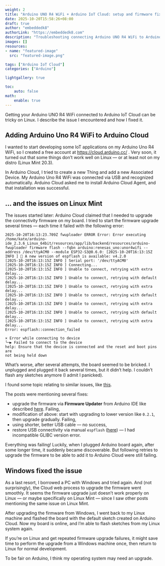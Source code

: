 ```yaml
---
weight: 2
title: "Arduino UNO R4 WiFi + Arduino IoT Cloud: setup and firmware fix on Linux"
date: 2025-10-20T15:58:26+08:00
draft: true
author: "embeddedk8"
authorLink: "https://embeddedk8.com"
description: "Troubleshooting connecting Arduino UNO R4 WiFi to Arduino IoT Cloud"
images: []
resources:
- name: "featured-image"
  src: "featured-image.png"

tags: ["Arduino IoT Cloud"]
categories: ["Arduino"]

lightgallery: true

toc:
    auto: false
math:
    enable: true
---
```

Getting your Arduino UNO R4 WiFi connected to Arduino IoT Cloud can be tricky on Linux. I describe the issue I encountered and how I fixed it.

<!--more-->

## Adding Arduino Uno R4 WiFi to Arduino Cloud
I wanted to start developing some IoT applications on my Arduino Uno R4 WiFi, so I created a free account at https://cloud.arduino.cc/
. Very soon, it turned out that some things don’t work well on Linux — or at least not on my distro (Linux Mint 20.3).

In Arduino Cloud, I tried to create a new Thing and add a new Associated Device. 
My Arduino Uno R4 WiFi was connected via USB and recognized automatically. 
Arduino Cloud asked me to install Arduino Cloud Agent, and that installation was successful.

## ... and the issues on Linux Mint
The issues started later: Arduino Cloud claimed that I needed to upgrade the connectivity firmware on my board. 
I tried to start the firmware upgrade several times — each time it failed with the following error:
```
2025-10-20T16:13:23.709Z fwuploader ERROR Error: Error executing /home/kate/arduino-ide_2.3.6_Linux_64bit/resources/app/lib/backend/resources/arduino-fwuploader firmware flash --fqbn arduino:renesas_uno:unor4wifi --address /dev/ttyACM0 --module ESP32-S3@0.6.0: [2025-10-20T16:13:15Z INFO ] 🚀 A new version of espflash is available: v4.2.0
[2025-10-20T16:13:15Z INFO ] Serial port: '/dev/ttyACM0'
[2025-10-20T16:13:15Z INFO ] Connecting...
[2025-10-20T16:13:15Z INFO ] Unable to connect, retrying with extra delay...
[2025-10-20T16:13:15Z INFO ] Unable to connect, retrying with default delay...
[2025-10-20T16:13:15Z INFO ] Unable to connect, retrying with extra delay...
[2025-10-20T16:13:15Z INFO ] Unable to connect, retrying with default delay...
[2025-10-20T16:13:15Z INFO ] Unable to connect, retrying with extra delay...
[2025-10-20T16:13:15Z INFO ] Unable to connect, retrying with default delay...
[2025-10-20T16:13:15Z INFO ] Unable to connect, retrying with extra delay...
Error: espflash::connection_failed

× Error while connecting to device
╰─▶ Failed to connect to the device
help: Ensure that the device is connected and the reset and boot pins are
not being held down
```

What’s worse, after several attempts, the board seemed to be bricked. 
I unplugged and plugged it back several times, but it didn’t help. I couldn’t flash any sketches anymore (I admit I panicked).

I found some topic relating to similar issues, like [this](https://forum.arduino.cc/t/arduino-create-agent-uno-r4-wifi-unable-to-update-firmware/1233222).

The posts were mentioning several fixes:
- upgrade the firmware via **Firmware Updater** from Arduino IDE like described [here](https://support.arduino.cc/hc/en-us/articles/9670986058780-Update-the-connectivity-module-firmware-on-UNO-R4-WiFi). Failing,
- modification of above: start with upgrading to lower version like `0.2.1`, then upgrade gradually. Failing,
- using shorter, better USB cable — no success,
- restore USB connectivity via manual `espflash` ([here](https://support.arduino.cc/hc/en-us/articles/16379769332892-Restore-the-USB-connectivity-firmware-on-UNO-R4-WiFi-with-espflash)) — I had incompatible GLIBC version error.

Everything was failing! Luckily, when I plugged Arduino board again, after some longer time,
it suddenly became discoverable. But following retries to upgrade the firmware to be able to add it to Arduino Cloud were still failing.

## Windows fixed the issue
As a last resort, I borrowed a PC with Windows and tried again. And (not surprisingly), 
the Cloud web process to upgrade the firmware went smoothly. 
It seems the firmware upgrade just doesn’t work properly on Linux — or maybe specifically on Linux Mint — 
since I saw other posts mentioning the same issue on Linux Mint.

After upgrading the firmware from Windows, I went back to my Linux machine and flashed the board with the default 
sketch created on Arduino Cloud. Now my board is online, and I’m able to flash sketches from my Linux system again.

If you’re on Linux and get repeated firmware upgrade failures, 
it might save time to perform the upgrade from a Windows machine once, 
then return to Linux for normal development.

To be fair on Arduino, I think my operating system may need an upgrade.

